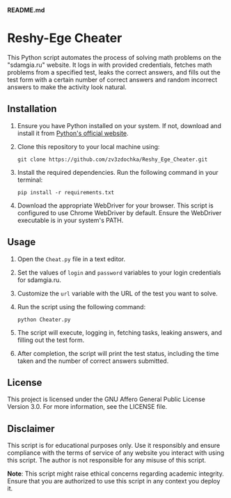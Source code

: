 **README.md**

# Reshy-Ege Cheater

This Python script automates the process of solving math problems on the "sdamgia.ru" website. It logs in with provided credentials, fetches math problems from a specified test, leaks the correct answers, and fills out the test form with a certain number of correct answers and random incorrect answers to make the activity look natural.

## Installation

1. Ensure you have Python installed on your system. If not, download and install it from [Python's official website](https://www.python.org/).

2. Clone this repository to your local machine using:

    ```
    git clone https://github.com/zv3zdochka/Reshy_Ege_Cheater.git
    ```

3. Install the required dependencies. Run the following command in your terminal:

    ```
    pip install -r requirements.txt
    ```

4. Download the appropriate WebDriver for your browser. This script is configured to use Chrome WebDriver by default. Ensure the WebDriver executable is in your system's PATH.


## Usage

1. Open the `Cheat.py` file in a text editor.

2. Set the values of `login` and `password` variables to your login credentials for sdamgia.ru.

3. Customize the `url` variable with the URL of the test you want to solve.

4. Run the script using the following command:

    ```
    python Cheater.py
    ```

5. The script will execute, logging in, fetching tasks, leaking answers, and filling out the test form. 

6. After completion, the script will print the test status, including the time taken and the number of correct answers submitted.


## License
This project is licensed under the GNU Affero General Public License Version 3.0. For more information, see the LICENSE file.

## Disclaimer

This script is for educational purposes only. Use it responsibly and ensure compliance with the terms of service of any website you interact with using this script. The author is not responsible for any misuse of this script.

**Note**: This script might raise ethical concerns regarding academic integrity. Ensure that you are authorized to use this script in any context you deploy it.